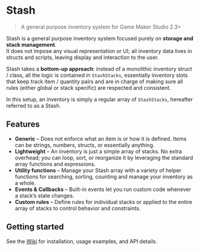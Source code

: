 # Stash

> A general purpose inventory system for Game Maker Studio 2.3+

Stash is a general purpose inventory system focused purely on **storage and stack management**.  
It does not impose any visual representation or UI; all inventory data lives in structs and scripts, leaving display and interaction to the user.  

Stash takes a **bottom-up approach**: instead of a monolithic inventory struct / class, all the logic is contained in `StashStacks`, essentially inventory slots that keep track item / quantity pairs and are in charge of making sure all rules (either global or stack specific) are respected and consistent.

In this setup, an inventory is simply a regular array of `StashStacks`, hereafter referred to as a Stash.

## Features

- **Generic** – Does not enforce what an item is or how it is defined. Items can be strings, numbers, structs, or essentially anything.
- **Lightweight** – An inventory is just a simple array of stacks. No extra overhead; you can loop, sort, or reorganize it by leveraging the standard array functions and expressions.
- **Utility functions** – Manage your Stash array with a variety of helper functions for searching, sorting, counting and manage your inventory as a whole.
- **Events & Callbacks** – Built-in events let you run custom code whenever a stack’s state changes.
- **Custom rules** – Define rules for individual stacks or applied to the entire array of stacks to control behavior and constraints.

## Getting started

See the [Wiki](https://github.com/Homunculus84/Stash/wiki) for installation, usage examples, and API details.

